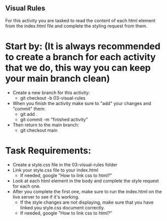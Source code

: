 ## Visual Rules

For this activity you are tasked to read the content of each html element from the index.html file and complete the styling request from them.

# Start by: (It is always recommended to create a branch for each activity that we do, this way you can keep your main branch clean)
- Create a new branch for this activity:
    - git checkout -b 03-visual-rules 
- When you finish the activity make sure to "add" your changes and "commit" them:
    - git add .
    - git commit -m "finished activity"
- Then return to the main branch:
    - git checkout main

# Task Requirements:
- Create a style.css file in the 03-visual-rules folder
- Link your style.css file to your index.html
    - If needed, google "How to link css to html?"
- Look at each html element in the body and complete the style request for each one.
- After you complete the first one, make sure to run the index.html on the live server to see if it's working.
    - If the style changes are not displaying, make sure that you have linked you style.css document correctly.
    - If needed, google "How to link css to html?"